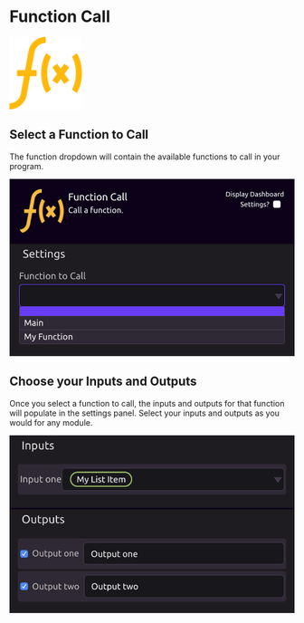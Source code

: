 # Function Call

![Call a function.](../../../.gitbook/assets/func_call.png)

## **Select a Function to Call**

The function dropdown will contain the available functions to call in your program.

![Select a function to call](../../../.gitbook/assets/screen-shot-2019-07-16-at-12.54.08-pm.png)

## **Choose your Inputs and Outputs**

Once you select a function to call, the inputs and outputs for that function will populate in the settings panel. Select your inputs and outputs as you would for any module.

![Function Inputs and Outputs](../../../.gitbook/assets/screen-shot-2019-07-16-at-12.55.52-pm.png)

